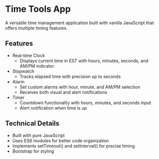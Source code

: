 # Time Tools App

A versatile time management application built with vanilla JavaScript that offers multiple timing features.

## Features

- Real-time Clock
    - Displays current time in EST with hours, minutes, seconds, and AM/PM indicator
- Stopwatch
    - Tracks elapsed time with precision up to seconds
- Alarm
    - Set custom alarms with hour, minute, and AM/PM selection
    - Receives both visual and alert notifications
- Timer
    - Countdown functionality with hours, minutes, and seconds input
    - Alert notification when time is up

## Technical Details

- Built with pure JavaScript
- Uses ES6 modules for better code organization
- Implements setTimeout() and setInterval() for precise timing
- Bootstrap for styling
